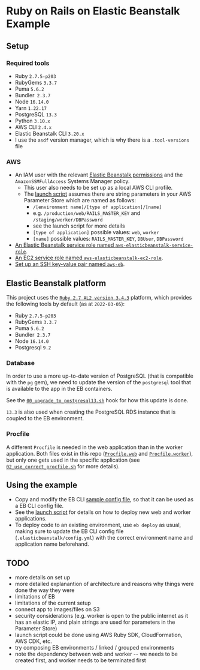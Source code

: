 # Ruby on Rails on Elastic Beanstalk Example

## Setup

### Required tools

- Ruby `2.7.5-p203`
- RubyGems `3.3.7`
- Puma `5.6.2`
- Bundler` 2.3.7`
- Node `16.14.0`
- Yarn `1.22.17`
- PostgreSQL `13.3`
- Python `3.10.x`
- AWS CLI `2.4.x`
- Elastic Beanstalk CLI `3.20.x`
- I use the `asdf` version manager, which is why there is a `.tool-versions` file

### AWS

- An IAM user with the relevant [Elastic Beanstalk permissions](https://docs.aws.amazon.com/elasticbeanstalk/latest/dg/AWSHowTo.iam.managed-policies.html) and the `AmazonSSMFullAccess` Systems Manager policy.
  - This user also needs to be set up as a local AWS CLI profile.
  - The [launch script](scripts/launch.rb) assumes there are string parameters in your AWS Parameter Store which are named as follows:
    - `/[environment name]/[type of application]/[name]`
    - e.g. `/production/web/RAILS_MASTER_KEY` and `/staging/worker/DBPassword`
    - see the launch script for more details
    - `[type of application]` possible values: `web`, `worker`
    - `[name]` possible values: `RAILS_MASTER_KEY`, `DBUser`, `DBPassword`
- [An Elastic Beanstalk service role named `aws-elasticbeanstalk-service-role`](https://docs.aws.amazon.com/elasticbeanstalk/latest/dg/iam-servicerole.html).
- [An EC2 service role named `aws-elasticbeanstalk-ec2-role`](https://docs.aws.amazon.com/elasticbeanstalk/latest/dg/iam-instanceprofile.html).
- [Set up an SSH key-value pair named `aws-eb`](https://docs.aws.amazon.com/elasticbeanstalk/latest/dg/eb3-ssh.html).

## Elastic Beanstalk platform

This project uses the [`Ruby 2.7 AL2 version 3.4.3`](https://docs.aws.amazon.com/elasticbeanstalk/latest/platforms/platform-history-ruby.html) platform, which provides the following tools by default (as at `2022-03-05`):

- Ruby `2.7.5-p203`
- RubyGems `3.3.7`
- Puma `5.6.2`
- Bundler` 2.3.7`
- Node `16.14.0`
- Postgresql `9.2`

### Database

In order to use a more up-to-date version of PostgreSQL (that is compatible with the `pg` gem), we need to update the version of the `postgresql` tool that is available to the app in the EB containers.

See the [`00_upgrade_to_postgresql13.sh`](.platform/hooks/prebuild/00_upgrade_to_postgresql13.sh) hook for how this update is done.

`13.3` is also used when creating the PostgreSQL RDS instance that is coupled to the EB environment.

### Procfile

A different `Procfile` is needed in the web application than in the worker application. Both files exist in this repo ([`Procfile.web`](Procfile.web) and [`Procfile.worker`](Procfile.worker)), but only one gets used in the specific application (see [`02_use_correct_procfile.sh`](.platform/hooks/prebuild/02_use_correct_procfile.sh) for more details).

## Using the example

- Copy and modify the EB CLI [sample config file](.elasticbeanstalk/config.sample.yml), so that it can be used as a EB CLI config file.
- See the [launch script](scripts/launch.rb) for details on how to deploy new web and worker applications.
- To deploy code to an existing environment, use `eb deploy` as usual, making sure to update the EB CLI config file (`.elasticbeanstalk/config.yml`) with the correct environment name and application name beforehand.

## TODO

- more details on set up
- more detailed explanantion of architecture and reasons why things were done the way they were
- limitations of EB
- limitations of the current setup
- connect app to images/files on S3
- security considerations (e.g. worker is open to the public internet as it has an elastic IP, and plain strings are used for parameters in the Parameter Store)
- launch script could be done using AWS Ruby SDK, CloudFormation, AWS CDK, etc.
- try composing EB environments / linked / grouped environments
- note the dependency between web and worker -- we needs to be created first, and worker needs to be terminated first
